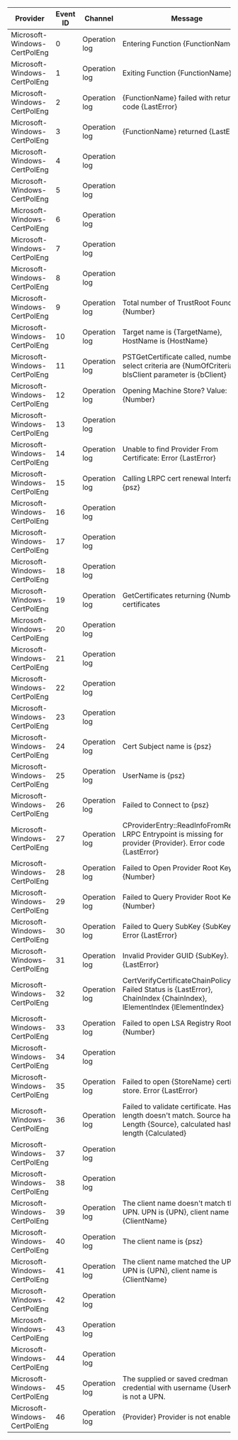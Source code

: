 Provider                      |  Event ID  |  Channel        |  Message
------------------------------|------------|-----------------|-----------------------------------------------------------------------------------------------------------------------------
Microsoft-Windows-CertPolEng  |  0         |  Operation log  |  Entering Function {FunctionName}
Microsoft-Windows-CertPolEng  |  1         |  Operation log  |  Exiting Function {FunctionName}
Microsoft-Windows-CertPolEng  |  2         |  Operation log  |  {FunctionName} failed with return code {LastError}
Microsoft-Windows-CertPolEng  |  3         |  Operation log  |  {FunctionName} returned {LastError}
Microsoft-Windows-CertPolEng  |  4         |  Operation log  |
Microsoft-Windows-CertPolEng  |  5         |  Operation log  |
Microsoft-Windows-CertPolEng  |  6         |  Operation log  |
Microsoft-Windows-CertPolEng  |  7         |  Operation log  |
Microsoft-Windows-CertPolEng  |  8         |  Operation log  |
Microsoft-Windows-CertPolEng  |  9         |  Operation log  |  Total number of TrustRoot Found {Number}
Microsoft-Windows-CertPolEng  |  10        |  Operation log  |  Target name is {TargetName}, HostName is {HostName}
Microsoft-Windows-CertPolEng  |  11        |  Operation log  |  PSTGetCertificate called, number of select criteria are {NumOfCriteria}, bIsClient parameter is {bClient}
Microsoft-Windows-CertPolEng  |  12        |  Operation log  |  Opening Machine Store? Value: {Number}
Microsoft-Windows-CertPolEng  |  13        |  Operation log  |
Microsoft-Windows-CertPolEng  |  14        |  Operation log  |  Unable to find Provider From Certificate: Error {LastError}
Microsoft-Windows-CertPolEng  |  15        |  Operation log  |  Calling LRPC cert renewal Interface {psz}
Microsoft-Windows-CertPolEng  |  16        |  Operation log  |
Microsoft-Windows-CertPolEng  |  17        |  Operation log  |
Microsoft-Windows-CertPolEng  |  18        |  Operation log  |
Microsoft-Windows-CertPolEng  |  19        |  Operation log  |  GetCertificates returning {Number} certificates
Microsoft-Windows-CertPolEng  |  20        |  Operation log  |
Microsoft-Windows-CertPolEng  |  21        |  Operation log  |
Microsoft-Windows-CertPolEng  |  22        |  Operation log  |
Microsoft-Windows-CertPolEng  |  23        |  Operation log  |
Microsoft-Windows-CertPolEng  |  24        |  Operation log  |  Cert Subject name is {psz}
Microsoft-Windows-CertPolEng  |  25        |  Operation log  |  UserName is {psz}
Microsoft-Windows-CertPolEng  |  26        |  Operation log  |  Failed to Connect to {psz}
Microsoft-Windows-CertPolEng  |  27        |  Operation log  |  CProviderEntry::ReadInfoFromRegistry LRPC Entrypoint is missing for provider {Provider}. Error code {LastError}
Microsoft-Windows-CertPolEng  |  28        |  Operation log  |  Failed to Open Provider Root Key {Number}
Microsoft-Windows-CertPolEng  |  29        |  Operation log  |  Failed to Query Provider Root Key {Number}
Microsoft-Windows-CertPolEng  |  30        |  Operation log  |  Failed to Query SubKey {SubKey}, Error {LastError}
Microsoft-Windows-CertPolEng  |  31        |  Operation log  |  Invalid Provider GUID {SubKey}. {LastError}
Microsoft-Windows-CertPolEng  |  32        |  Operation log  |  CertVerifyCertificateChainPolicy Failed Status is {LastError}, ChainIndex {ChainIndex}, lElementIndex {lElementIndex}
Microsoft-Windows-CertPolEng  |  33        |  Operation log  |  Failed to open LSA Registry Root Key {Number}
Microsoft-Windows-CertPolEng  |  34        |  Operation log  |
Microsoft-Windows-CertPolEng  |  35        |  Operation log  |  Failed to open {StoreName} certificate store. Error {LastError}
Microsoft-Windows-CertPolEng  |  36        |  Operation log  |  Failed to validate certificate. Hash length doesn't match. Source hash Length {Source}, calculated hash length {Calculated}
Microsoft-Windows-CertPolEng  |  37        |  Operation log  |
Microsoft-Windows-CertPolEng  |  38        |  Operation log  |
Microsoft-Windows-CertPolEng  |  39        |  Operation log  |  The client name doesn't match the UPN. UPN is {UPN}, client name is {ClientName}
Microsoft-Windows-CertPolEng  |  40        |  Operation log  |  The client name is {psz}
Microsoft-Windows-CertPolEng  |  41        |  Operation log  |  The client name matched the UPN. UPN is {UPN}, client name is {ClientName}
Microsoft-Windows-CertPolEng  |  42        |  Operation log  |
Microsoft-Windows-CertPolEng  |  43        |  Operation log  |
Microsoft-Windows-CertPolEng  |  44        |  Operation log  |
Microsoft-Windows-CertPolEng  |  45        |  Operation log  |  The supplied or saved credman credential with username {UserName} is not a UPN.
Microsoft-Windows-CertPolEng  |  46        |  Operation log  |  {Provider} Provider is not enabled.